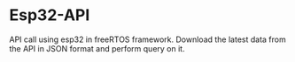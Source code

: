 # Esp32-API
API call using esp32 in freeRTOS framework. Download the latest data from the API in JSON format and perform query on it.
